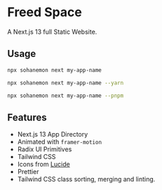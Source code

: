 # Freed Space

A Next.js 13 full Static Website.

## Usage

```bash
npx sohanemon next my-app-name
```

```bash
npx sohanemon next my-app-name --yarn
```

```bash
npx sohanemon next my-app-name --pnpm
```

## Features

- Next.js 13 App Directory
- Animated with `framer-motion`
- Radix UI Primitives
- Tailwind CSS
- Icons from [Lucide](https://lucide.dev)
- Prettier
- Tailwind CSS class sorting, merging and linting.
